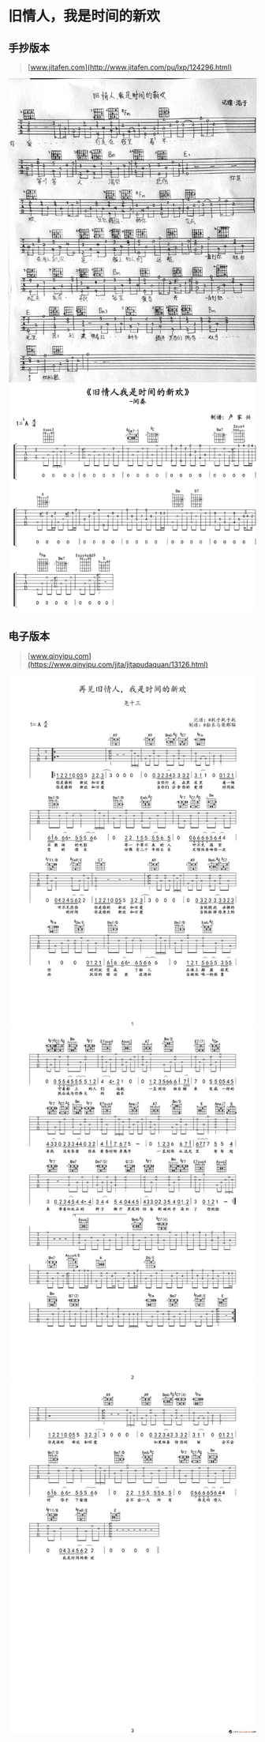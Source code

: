 # 旧情人，我是时间的新欢

## 手抄版本

> [www.jitafen.com](http://www.jitafen.com/pu/lxp/124296.html)

![手绘版本](1.png)
![间奏](2.png)

## 电子版本

> [www.qinyipu.com](https://www.qinyipu.com/jita/jitapudaquan/13126.html)

![1](1.jpg)
![2](2.jpg)
![3](3.jpg)
